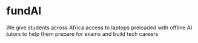 # fundAI
We give students across Africa access to laptops preloaded with offline AI tutors to help them prepare for exams and build tech careers
